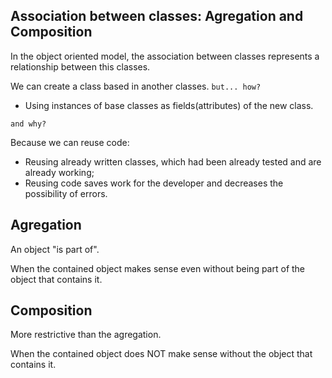 ## Association between classes: Agregation and Composition

In the object oriented model, the association between classes represents a relationship between this classes.

We can create a class based in another classes. `but... how?`
- Using instances of base classes as fields(attributes) of the new class.

`and why?`

Because we can reuse code:

- Reusing already written classes, which had been already tested and are already working;
- Reusing code saves work for the developer and decreases the possibility of errors.


## Agregation

An object "is part of".

When the contained object makes sense even without being part of the object that contains it.

## Composition

More restrictive than the agregation.

When the contained object does NOT make sense without the object that contains it.

